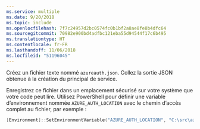 ```yaml
---
ms.service: multiple
ms.date: 9/20/2018
ms.topic: include
ms.openlocfilehash: 7f7c24957d2bc0574fc0b1bf2a8ae8fe8b4dfc64
ms.sourcegitcommit: 70982e900bd4adfbc121eba55d94544f17c6b495
ms.translationtype: HT
ms.contentlocale: fr-FR
ms.lasthandoff: 11/06/2018
ms.locfileid: "51196045"
---
```

Créez un fichier texte nommé `azureauth.json`. Collez la sortie JSON obtenue à la création du principal de service.

Enregistrez ce fichier dans un emplacement sécurisé sur votre système que votre code peut lire. Utilisez PowerShell pour définir une variable d’environnement nommée `AZURE_AUTH_LOCATION` avec le chemin d’accès complet au fichier, par exemple :

```powershell
[Environment]::SetEnvironmentVariable("AZURE_AUTH_LOCATION", "C:\src\azureauth.json", "User")
```
